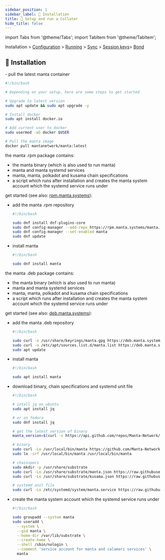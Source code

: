 ```yaml
---
sidebar_position: 1
sidebar_label: 🥡 Installation
title: 🚄 Setup and run a Collator
hide_title: false
---
```


import Tabs from '@theme/Tabs';
import TabItem from '@theme/TabItem';

Installation > [Configuration](configuration) > [Running](running) > [Sync](sync)  > [Session keys](keys)> [Bond](bond)

## 🥡 Installation

<Tabs groupId="os">
<TabItem value="docker" label="docker">
- pull the latest manta container

  ```bash
  #!/bin/bash

  # Depending on your setup, here are some steps to get started

  # Upgrade to latest version
  sudo apt update && sudo apt upgrade -y

  # Install docker
  sudo apt install docker.io

  # Add current user to docker
  sudo usermod -aG docker $USER

  # Pull the manta image
  docker pull mantanetwork/manta:latest
  ```
</TabItem>
<TabItem value="fedora" label="fedora">

the manta .rpm package contains:
- the manta binary (which is also used to run manta)
- manta and manta systemd services
- manta, manta, polkadot and kusama chain specifications
- a script which runs after installation and creates the manta system account which the systemd service runs under

get started (see also: [rpm.manta.systems](https://rpm.manta.systems/)):

- add the manta .rpm repository

  ```bash
  #!/bin/bash

  sudo dnf install dnf-plugins-core
  sudo dnf config-manager --add-repo https://rpm.manta.systems/manta.repo
  sudo dnf config-manager --set-enabled manta
  sudo dnf update
  ```

- install manta

  ```bash
  #!/bin/bash

  sudo dnf install manta
  ```

</TabItem>
<TabItem value="ubuntu" label="ubuntu">

the manta .deb package contains:
- the manta binary (which is also used to run manta)
- manta and manta systemd services
- manta, manta, polkadot and kusama chain specifications
- a script which runs after installation and creates the manta system account which the systemd service runs under

get started (see also: [deb.manta.systems](https://deb.manta.systems/)):

- add the manta .deb repository

  ```bash
  #!/bin/bash

  sudo curl -o /usr/share/keyrings/manta.gpg https://deb.manta.systems/manta.gpg
  sudo curl -o /etc/apt/sources.list.d/manta.list https://deb.manta.systems/manta.list
  sudo apt update
  ```

- install manta

  ```bash
  #!/bin/bash

  sudo apt install manta
  ```

</TabItem>
<TabItem value="linux" label="other linux">

- download binary, chain specifications and systemd unit file

  ```bash
  #!/bin/bash

  # intall jq on ubuntu
  sudo apt install jq

  # or on fedora
  sudo dnf install jq

  # get the latest version of binary
  manta_version=$(curl -s https://api.github.com/repos/Manta-Network/Manta/releases/latest | jq -r .tag_name | cut -c 2-)

  # binary
  sudo curl -Lo /usr/local/bin/manta https://github.com/Manta-Network/Manta/releases/download/v${manta_version}/manta
  sudo ln -srf /usr/local/bin/manta /usr/local/bin/manta

  # chainspecs
  sudo mkdir -p /usr/share/substrate
  sudo curl -Lo /usr/share/substrate/manta.json https://raw.githubusercontent.com/Manta-Network/Manta/v3.0.9/genesis/manta-genesis.json
  sudo curl -Lo /usr/share/substrate/kusama.json https://raw.githubusercontent.com/paritytech/polkadot/master/node/service/chain-specs/manta.json

  # systemd unit file
  sudo curl -Lo /etc/systemd/system/manta.service https://raw.githubusercontent.com/Manta-Network/Manta/deb-rpm/scripts/package/manta.service
  ```

- create the manta system account which the systemd service runs under

  ```bash
  #!/bin/bash

  sudo groupadd --system manta
  sudo useradd \
    --system \
    --gid manta \
    --home-dir /var/lib/substrate \
    --create-home \
    --shell /sbin/nologin \
    --comment 'service account for manta and calamari services' \
    manta
  ```

</TabItem>
</Tabs>
